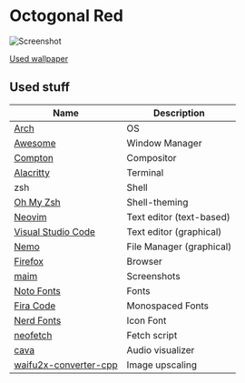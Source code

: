 # Octogonal Red

![Screenshot](https://raw.githubusercontent.com/Lichthagel/dotfiles/octogonal/screenshots/screen1.png)

[Used wallpaper](https://www.reddit.com/r/wallpaper/comments/bhqp3z/settlers_of_catan_1920x1080)

## Used stuff

Name | Description
--- | ---
[Arch](https://www.archlinux.org/) | OS
[Awesome](https://awesomewm.org/) | Window Manager
[Compton](https://github.com/chjj/compton) | Compositor
[Alacritty](https://github.com/jwilm/alacritty) | Terminal
zsh | Shell
[Oh My Zsh](https://ohmyz.sh/) | Shell-theming
[Neovim](https://neovim.io/) | Text editor (text-based)
[Visual Studio Code](https://code.visualstudio.com/) | Text editor (graphical)
[Nemo](https://github.com/linuxmint/nemo) | File Manager (graphical)
[Firefox](https://www.mozilla.org/firefox/) | Browser
[maim](https://github.com/naelstrof/maim) | Screenshots
[Noto Fonts](https://www.google.com/get/noto/) | Fonts
[Fira Code](https://github.com/tonsky/FiraCode) | Monospaced Fonts
[Nerd Fonts](https://nerdfonts.com/) | Icon Font
[neofetch](https://github.com/dylanaraps/neofetch) | Fetch script
[cava](https://github.com/karlstav/cava) | Audio visualizer
[waifu2x-converter-cpp](https://github.com/DeadSix27/waifu2x-converter-cpp) | Image upscaling

